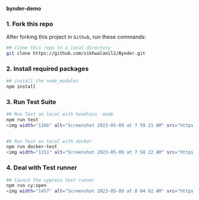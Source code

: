 #### bynder-demo

### 1. Fork this repo

After forking this project in `Github`, run these commands:

```bash
## clone this repo to a local directory
git clone https://github.com/sikhwalanil2/Bynder.git

```

### 2. Install required packages
```bash
## install the node_modules
npm install

```
### 3. Run Test Suite

```bash
## Run Test on local with headless  mode
npm run test
<img width="1166" alt="Screenshot 2023-05-09 at 7 59 21 AM" src="https://user-images.githubusercontent.com/31472941/236978865-9c28a63d-3b2d-44cb-845a-5384a16b1749.png">


## Run Test on local with docker
npm run docker-test
<img width="1151" alt="Screenshot 2023-05-09 at 7 58 22 AM" src="https://user-images.githubusercontent.com/31472941/236978923-3b2ce11f-74e8-407b-93e1-c870b5759ac1.png">

```
### 4. Deal with Test runner
```bash
## launch the cypress test runner
npm run cy:open
<img width="1457" alt="Screenshot 2023-05-09 at 8 04 02 AM" src="https://user-images.githubusercontent.com/31472941/236979316-b364dbee-f27b-40c7-ab0a-1b5443c0fab1.png">
```
